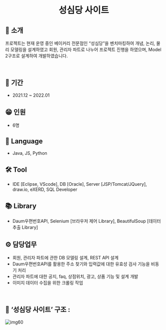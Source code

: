 <h1 align="center">
  성심당 사이트
</h1>


## 👋 소개
프로젝트는 현재 운영 중인 베이커리 전문점인 “성심당”을 벤치마킹하여 개념, 논리, 물리 모델링을 설계하였고 회원, 관리자 파트로 나누어 프로젝트 진행을 하였으며, 
Model 2구조로 설계하여 개발하였습니다.


<br>


## 📅 기간
- 2021.12 ~ 2022.01

## 😁 인원
- 6명

## 🔨 Language
- Java, JS, Python

## 🛠 Tool
- IDE [Eclipse, VScode], DB [Oracle], Server [JSP/Tomcat/JQuery], draw.io, eXERD, SQL Developer

## 📚 Library
- Daum우편번호API, Selenium [브라우저 제어 Library], BeautifulSoup [데이터 추출 Library]

## ⚙️ 담당업무 
- 회원, 관리자 파트에 관한 DB 모델링 설계, REST API 설계
- Daum우편번호API를 활용한 주소 찾기와 입력값에 대한 유효성 검사 기능을 비동기 처리
- 관리자 파트에 대한 공지, faq, 상점위치, 광고, 상품 기능 및 설계 개발
- 이미지 데이터 수집을 위한 크롤링 작업


<br>

## 👀 ‘성심당 사이트’ 구조 :
![img60](https://user-images.githubusercontent.com/39355400/161396894-9351b7fd-ac5a-4162-9503-e09874f44e8b.PNG)
